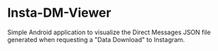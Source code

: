 # Insta-DM-Viewer
Simple Android application to visualize the Direct Messages JSON file generated when requesting a "Data Download" to Instagram.
